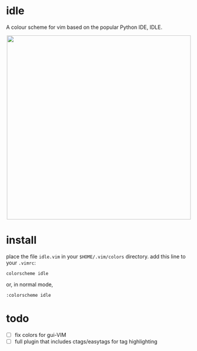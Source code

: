 # idle
A colour scheme for vim based on the popular Python IDE, IDLE.

<p style="text-align:center;">
  <img src=https://github.com/pkukulak/idle/blob/master/snap.png width="500">
</p>

# install
place the file `idle.vim` in your `$HOME/.vim/colors` directory.
add this line to your `.vimrc`:

  ```colorscheme idle```
  
or, in normal mode,

  ```:colorscheme idle```

# todo

- [ ] fix colors for gui-VIM
- [ ] full plugin that includes ctags/easytags for tag highlighting
